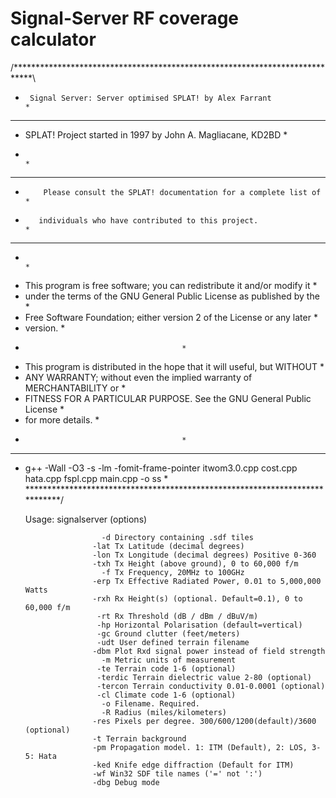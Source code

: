 Signal-Server RF coverage calculator
====================================

/****************************************************************************\
*	   Signal Server: Server optimised SPLAT! by Alex Farrant                *
******************************************************************************
*	SPLAT! Project started in 1997 by John A. Magliacane, KD2BD 	         *
*					                                                         *
******************************************************************************
*         Please consult the SPLAT! documentation for a complete list of     *
*	     individuals who have contributed to this project. 		             *
******************************************************************************
*                                                                            *
*  This program is free software; you can redistribute it and/or modify it   *
*  under the terms of the GNU General Public License as published by the     *
*  Free Software Foundation; either version 2 of the License or any later    *
*  version.								     *
* 									     *
*  This program is distributed in the hope that it will useful, but WITHOUT  *
*  ANY WARRANTY; without even the implied warranty of MERCHANTABILITY or     *
*  FITNESS FOR A PARTICULAR PURPOSE.  See the GNU General Public License     *
*  for more details.							     *
*									     *
******************************************************************************
* g++ -Wall -O3 -s -lm -fomit-frame-pointer itwom3.0.cpp cost.cpp hata.cpp fspl.cpp main.cpp -o ss  * 
\****************************************************************************/

	Usage: signalserver (options)
	
			
                       -d Directory containing .sdf tiles
                     -lat Tx Latitude (decimal degrees)
                     -lon Tx Longitude (decimal degrees) Positive 0-360 
                     -txh Tx Height (above ground), 0 to 60,000 f/m
                       -f Tx Frequency, 20MHz to 100GHz
                     -erp Tx Effective Radiated Power, 0.01 to 5,000,000 Watts
		             -rxh Rx Height(s) (optional. Default=0.1), 0 to 60,000 f/m
                      -rt Rx Threshold (dB / dBm / dBuV/m)
                      -hp Horizontal Polarisation (default=vertical)
		              -gc Ground clutter (feet/meters)
                      -udt User defined terrain filename
	                 -dbm Plot Rxd signal power instead of field strength
	                   -m Metric units of measurement
                      -te Terrain code 1-6 (optional)
                      -terdic Terrain dielectric value 2-80 (optional)
	                  -tercon Terrain conductivity 0.01-0.0001 (optional)
                      -cl Climate code 1-6 (optional)
                       -o Filename. Required. 
                       -R Radius (miles/kilometers)
                     -res Pixels per degree. 300/600/1200(default)/3600 (optional)
                     -t Terrain background
					 -pm Propagation model. 1: ITM (Default), 2: LOS, 3-5: Hata
					 -ked Knife edge diffraction (Default for ITM)
					 -wf Win32 SDF tile names ('=' not ':')
					 -dbg Debug mode